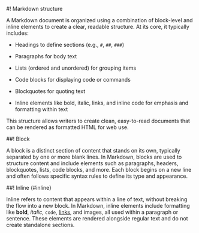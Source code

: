 #! Markdown structure

A Markdown document is organized using a combination of block-level and inline elements to create a clear, readable structure. At its core, it typically includes:

- Headings to define sections (e.g., `#`, `##`, `###`)

- Paragraphs for body text

- Lists (ordered and unordered) for grouping items

- Code blocks for displaying code or commands

- Blockquotes for quoting text

- Inline elements like bold, italic, links, and inline code for emphasis and formatting within text

This structure allows writers to create clean, easy-to-read documents that can be rendered as formatted HTML for web use.

##! Block

A block is a distinct section of content that stands on its own, typically separated by one or more blank lines. In Markdown, blocks are used to structure content and include elements such as paragraphs, headers, blockquotes, lists, code blocks, and more. Each block begins on a new line and often follows specific syntax rules to define its type and appearance.

##! Inline {#inline}

Inline refers to content that appears within a line of text, without breaking the flow into a new block. In Markdown, inline elements include formatting like **bold**, *italic*, `code`, [links](#links), and images, all used within a paragraph or sentence. These elements are rendered alongside regular text and do not create standalone sections.
